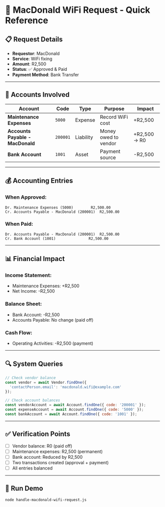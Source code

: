 # 🔧 **MacDonald WiFi Request - Quick Reference**

## 📋 **Request Details**
- **Requestor**: MacDonald
- **Service**: WiFi fixing
- **Amount**: R2,500
- **Status**: ✅ Approved & Paid
- **Payment Method**: Bank Transfer

---

## 🏦 **Accounts Involved**

| Account | Code | Type | Purpose | Impact |
|---------|------|------|---------|---------|
| **Maintenance Expenses** | `5000` | Expense | Record WiFi cost | +R2,500 |
| **Accounts Payable - MacDonald** | `200001` | Liability | Money owed to vendor | +R2,500 → R0 |
| **Bank Account** | `1001` | Asset | Payment source | -R2,500 |

---

## 💰 **Accounting Entries**

### **When Approved:**
```
Dr. Maintenance Expenses (5000)        R2,500.00
Cr. Accounts Payable - MacDonald (200001)  R2,500.00
```

### **When Paid:**
```
Dr. Accounts Payable - MacDonald (200001)  R2,500.00
Cr. Bank Account (1001)               R2,500.00
```

---

## 📊 **Financial Impact**

### **Income Statement:**
- Maintenance Expenses: +R2,500
- Net Income: -R2,500

### **Balance Sheet:**
- Bank Account: -R2,500
- Accounts Payable: No change (paid off)

### **Cash Flow:**
- Operating Activities: -R2,500 (payment)

---

## 🔍 **System Queries**

```javascript
// Check vendor balance
const vendor = await Vendor.findOne({ 
  'contactPerson.email': 'macdonald.wifi@example.com' 
});

// Check account balances
const vendorAccount = await Account.findOne({ code: '200001' });
const expenseAccount = await Account.findOne({ code: '5000' });
const bankAccount = await Account.findOne({ code: '1001' });
```

---

## ✅ **Verification Points**

- [ ] Vendor balance: R0 (paid off)
- [ ] Maintenance expenses: R2,500 (permanent)
- [ ] Bank account: Reduced by R2,500
- [ ] Two transactions created (approval + payment)
- [ ] All entries balanced

---

## 🚀 **Run Demo**
```bash
node handle-macdonald-wifi-request.js
``` 